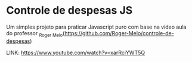 # Controle de despesas JS

Um simples projeto para praticar Javascript puro com base na vídeo aula do professor <sub>Roger Melo</sub>(https://github.com/Roger-Melo/controle-de-despesas)

LINK: https://www.youtube.com/watch?v=xarRciYWT5Q
